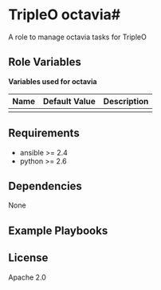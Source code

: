 # TripleO octavia#

A role to manage octavia tasks for TripleO

## Role Variables ##

**Variables used for octavia**

| Name              | Default Value       | Description          |
|-------------------|---------------------|----------------------|
| | | |


## Requirements ##

 - ansible >= 2.4
 - python >= 2.6

## Dependencies ##

None

## Example Playbooks ##



## License ##

Apache 2.0
